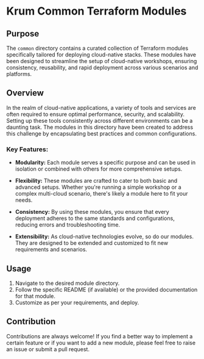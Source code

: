 
# Krum Common Terraform Modules

## Purpose

The `common` directory contains a curated collection of Terraform modules specifically tailored for deploying cloud-native stacks. These modules have been designed to streamline the setup of cloud-native workshops, ensuring consistency, reusability, and rapid deployment across various scenarios and platforms.

## Overview

In the realm of cloud-native applications, a variety of tools and services are often required to ensure optimal performance, security, and scalability. Setting up these tools consistently across different environments can be a daunting task. The modules in this directory have been created to address this challenge by encapsulating best practices and common configurations.

### Key Features:

- **Modularity:** Each module serves a specific purpose and can be used in isolation or combined with others for more comprehensive setups.
  
- **Flexibility:** These modules are crafted to cater to both basic and advanced setups. Whether you're running a simple workshop or a complex multi-cloud scenario, there's likely a module here to fit your needs.
  
- **Consistency:** By using these modules, you ensure that every deployment adheres to the same standards and configurations, reducing errors and troubleshooting time.
  
- **Extensibility:** As cloud-native technologies evolve, so do our modules. They are designed to be extended and customized to fit new requirements and scenarios.

## Usage

1. Navigate to the desired module directory.
2. Follow the specific README (if available) or the provided documentation for that module.
3. Customize as per your requirements, and deploy.

## Contribution

Contributions are always welcome! If you find a better way to implement a certain feature or if you want to add a new module, please feel free to raise an issue or submit a pull request.

